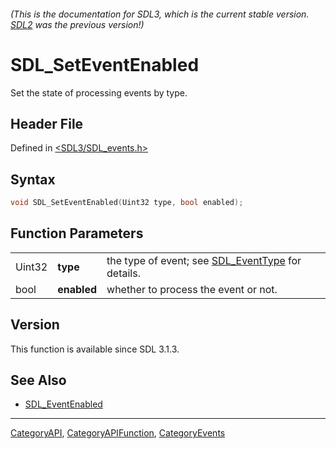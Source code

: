 ###### (This is the documentation for SDL3, which is the current stable version. [SDL2](https://wiki.libsdl.org/SDL2/) was the previous version!)
# SDL_SetEventEnabled

Set the state of processing events by type.

## Header File

Defined in [<SDL3/SDL_events.h>](https://github.com/libsdl-org/SDL/blob/main/include/SDL3/SDL_events.h)

## Syntax

```c
void SDL_SetEventEnabled(Uint32 type, bool enabled);
```

## Function Parameters

|        |             |                                                                    |
| ------ | ----------- | ------------------------------------------------------------------ |
| Uint32 | **type**    | the type of event; see [SDL_EventType](SDL_EventType) for details. |
| bool   | **enabled** | whether to process the event or not.                               |

## Version

This function is available since SDL 3.1.3.

## See Also

- [SDL_EventEnabled](SDL_EventEnabled)

----
[CategoryAPI](CategoryAPI), [CategoryAPIFunction](CategoryAPIFunction), [CategoryEvents](CategoryEvents)

